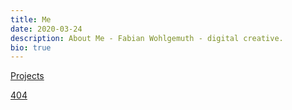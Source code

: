 ```yaml
---
title: Me
date: 2020-03-24
description: About Me - Fabian Wohlgemuth - digital creative.
bio: true
---
```


[Projects](/projects)

[404](/404)